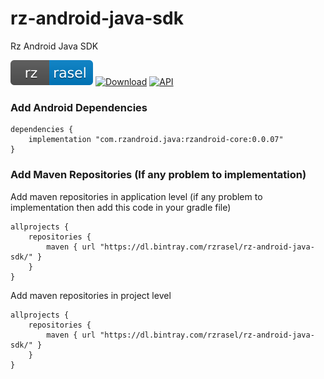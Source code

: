 # rz-android-java-sdk
Rz Android Java SDK

[![Rz Rasel](https://raw.githubusercontent.com/arzrasel/svg/main/rz-rasel-blue.svg)](https://github.com/rzrasel)
[![Download](https://api.bintray.com/packages/rzrasel/rz-android-java-sdk/rz-android-java-sdk/images/download.svg)](https://bintray.com/rzrasel/rz-android-java-sdk/rz-android-java-sdk/_latestVersion)
[![API](https://img.shields.io/badge/API-16%2B-brightgreen.svg?style=flat)](https://android-arsenal.com/api?level=16)

### Add Android Dependencies

```android_dependencies
dependencies {
    implementation "com.rzandroid.java:rzandroid-core:0.0.07"
}
```

### Add Maven Repositories (If any problem to implementation)

Add maven repositories in application level (if any problem to implementation then add this code in your gradle file)

```mavenRepositoriesAppProject
allprojects {
    repositories {
        maven { url "https://dl.bintray.com/rzrasel/rz-android-java-sdk/" }
    }
}
```

Add maven repositories in project level

```mavenRepositoriesAppProject
allprojects {
    repositories {
        maven { url "https://dl.bintray.com/rzrasel/rz-android-java-sdk/" }
    }
}
```
